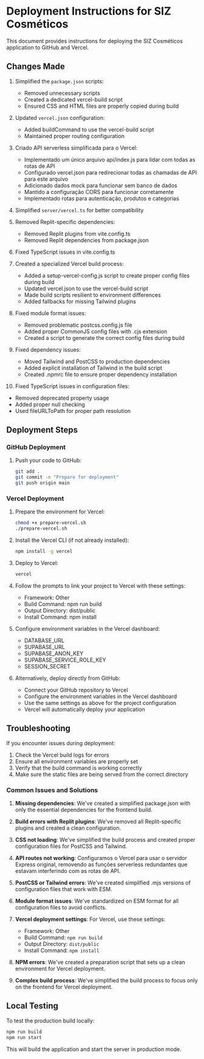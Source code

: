 # Deployment Instructions for SIZ Cosméticos

This document provides instructions for deploying the SIZ Cosméticos application to GitHub and Vercel.

## Changes Made

1. Simplified the `package.json` scripts:
   - Removed unnecessary scripts
   - Created a dedicated vercel-build script
   - Ensured CSS and HTML files are properly copied during build

2. Updated `vercel.json` configuration:
   - Added buildCommand to use the vercel-build script
   - Maintained proper routing configuration

3. Criado API serverless simplificada para o Vercel:
   - Implementado um único arquivo api/index.js para lidar com todas as rotas de API
   - Configurado vercel.json para redirecionar todas as chamadas de API para este arquivo
   - Adicionado dados mock para funcionar sem banco de dados
   - Mantido a configuração CORS para funcionar corretamente
   - Implementado rotas para autenticação, produtos e categorias

4. Simplified `server/vercel.ts` for better compatibility

5. Removed Replit-specific dependencies:
   - Removed Replit plugins from vite.config.ts
   - Removed Replit dependencies from package.json

6. Fixed TypeScript issues in vite.config.ts

7. Created a specialized Vercel build process:
   - Added a setup-vercel-config.js script to create proper config files during build
   - Updated vercel.json to use the vercel-build script
   - Made build scripts resilient to environment differences
   - Added fallbacks for missing Tailwind plugins

8. Fixed module format issues:
   - Removed problematic postcss.config.js file
   - Added proper CommonJS config files with .cjs extension
   - Created a script to generate the correct config files during build

9. Fixed dependency issues:
   - Moved Tailwind and PostCSS to production dependencies
   - Added explicit installation of Tailwind in the build script
   - Created .npmrc file to ensure proper dependency installation

10. Fixed TypeScript issues in configuration files:
   - Removed deprecated property usage
   - Added proper null checking
   - Used fileURLToPath for proper path resolution

## Deployment Steps

### GitHub Deployment

1. Push your code to GitHub:
   ```bash
   git add .
   git commit -m "Prepare for deployment"
   git push origin main
   ```

### Vercel Deployment

1. Prepare the environment for Vercel:
   ```bash
   chmod +x prepare-vercel.sh
   ./prepare-vercel.sh
   ```

2. Install the Vercel CLI (if not already installed):
   ```bash
   npm install -g vercel
   ```

3. Deploy to Vercel:
   ```bash
   vercel
   ```

4. Follow the prompts to link your project to Vercel with these settings:
   - Framework: Other
   - Build Command: npm run build
   - Output Directory: dist/public
   - Install Command: npm install

5. Configure environment variables in the Vercel dashboard:
   - DATABASE_URL
   - SUPABASE_URL
   - SUPABASE_ANON_KEY
   - SUPABASE_SERVICE_ROLE_KEY
   - SESSION_SECRET

6. Alternatively, deploy directly from GitHub:
   - Connect your GitHub repository to Vercel
   - Configure the environment variables in the Vercel dashboard
   - Use the same settings as above for the project configuration
   - Vercel will automatically deploy your application

## Troubleshooting

If you encounter issues during deployment:

1. Check the Vercel build logs for errors
2. Ensure all environment variables are properly set
3. Verify that the build command is working correctly
4. Make sure the static files are being served from the correct directory

### Common Issues and Solutions

1. **Missing dependencies**: We've created a simplified package.json with only the essential dependencies for the frontend build.

2. **Build errors with Replit plugins**: We've removed all Replit-specific plugins and created a clean configuration.

3. **CSS not loading**: We've simplified the build process and created proper configuration files for PostCSS and Tailwind.

4. **API routes not working**: Configuramos o Vercel para usar o servidor Express original, removendo as funções serverless redundantes que estavam interferindo com as rotas de API.

5. **PostCSS or Tailwind errors**: We've created simplified .mjs versions of configuration files that work with ESM.

6. **Module format issues**: We've standardized on ESM format for all configuration files to avoid conflicts.

7. **Vercel deployment settings**: For Vercel, use these settings:
   - Framework: Other
   - Build Command: `npm run build`
   - Output Directory: `dist/public`
   - Install Command: `npm install`

8. **NPM errors**: We've created a preparation script that sets up a clean environment for Vercel deployment.

9. **Complex build process**: We've simplified the build process to focus only on the frontend for Vercel deployment.

## Local Testing

To test the production build locally:

```bash
npm run build
npm run start
```

This will build the application and start the server in production mode.
